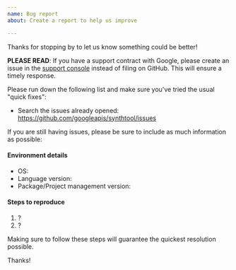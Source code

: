 ```yaml
---
name: Bug report
about: Create a report to help us improve

---
```


Thanks for stopping by to let us know something could be better!

**PLEASE READ**: If you have a support contract with Google, please create an issue in the [support console](https://cloud.google.com/support/) instead of filing on GitHub. This will ensure a timely response.

Please run down the following list and make sure you've tried the usual "quick fixes":

  - Search the issues already opened: https://github.com/googleapis/synthtool/issues

If you are still having issues, please be sure to include as much information as possible:

#### Environment details

  - OS:
  - Language version:
  - Package/Project management version:

#### Steps to reproduce

  1. ?
  2. ?

Making sure to follow these steps will guarantee the quickest resolution possible.

Thanks!
